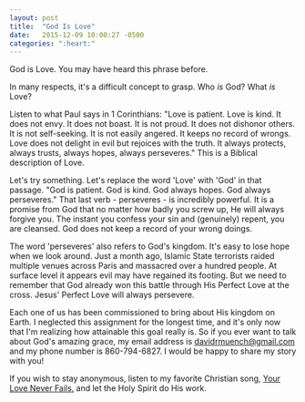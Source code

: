 ```yaml
---
layout: post
title:  "God Is Love"
date:   2015-12-09 10:00:27 -0500
categories: ":heart:"
---
```


<p>God is Love. You may have heard this phrase before.</p>

<p>In many respects, it's a difficult concept to grasp. Who <em>is</em> God? What <em>is</em> Love?</p>

<p>Listen to what Paul says in 1 Corinthians: "Love is patient. Love is kind. It does not envy. It does not boast. It is not proud. It does not dishonor others. It is not self-seeking. It is not easily angered. It keeps no record of wrongs. Love does not delight in evil but rejoices with the truth. It always protects, always trusts, always hopes, always perseveres." This is a Biblical description of Love.</p>

<p>Let's try something. Let's replace the word 'Love' with 'God' in that passage. "God is patient. God is kind. God always hopes. God always perseveres." That last verb - perseveres - is incredibly powerful. It is a promise from God that no matter how badly you screw up, He will always forgive you. The instant you confess your sin and (genuinely) repent, you are cleansed. God does not keep a record of your wrong doings.</p>

<p>The word 'perseveres' also refers to God's kingdom. It's easy to lose hope when we look around. Just a month ago, Islamic State terrorists raided multiple venues across Paris and massacred over a hundred people. At surface level it appears evil may have regained its footing. But we need to remember that God already won this battle through His Perfect Love at the cross. Jesus' Perfect Love will always persevere.</p>

<p>Each one of us has been commissioned to bring about His kingdom on Earth. I neglected this assignment for the longest time, and it's only now that I'm realizing how attainable this goal really is. So if you ever want to talk about God's amazing grace, my email address is <a href="mailto:davidrmuench@gmail.com">davidrmuench@gmail.com</a> and my phone number is 860-794-6827. I would be happy to share my story with you!</p>

If you wish to stay anonymous, listen to my favorite Christian song, <a href="https://www.youtube.com/watch?v=X_2qG22SPwU">Your Love Never Fails,</a> and let the Holy Spirit do His work.
